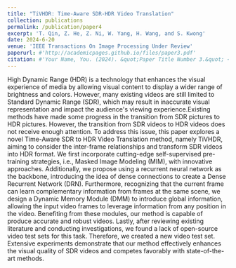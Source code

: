 ```yaml
---
title: "TiVHDR: Time-Aware SDR-HDR Video Translation"
collection: publications
permalink: /publication/paper4
excerpt: 'T. Qin, Z. He, Z. Ni, W. Yang, H. Wang, and S. Kwong'
date: 2024-6-20
venue: 'IEEE Transactions On Image Processing Under Review'
paperurl: #'http://academicpages.github.io/files/paper3.pdf'
citation: #'Your Name, You. (2024). &quot;Paper Title Number 3.&quot; <i>GitHub Journal of Bugs</i>. 1(3).'
---
```

High Dynamic Range (HDR) is a technology that enhances the visual experience of media by allowing visual content to display a wider range of brightness and colors. However, many existing videos are still limited to Standard Dynamic Range (SDR), which may result in inaccurate visual representation and impact the audience's viewing experience.Existing methods have made some progress in the transition from SDR pictures to HDR pictures. However, the transition from SDR videos to HDR videos does not receive enough attention. To address this issue, this paper explores a novel Time-Aware SDR to HDR Video Translation method, namely TiVHDR, aiming to consider the inter-frame relationships and transform SDR videos into HDR format. We first incorporate cutting-edge self-supervised pre-training strategies, i.e., Masked Image Modeling (MIM), with innovative approaches. Additionally, we propose using a recurrent neural network as the backbone, introducing the idea of dense connections to create a Dense Recurrent Network (DRN). Furthermore, recognizing that the current frame can learn complementary information from frames at the same scene, we design a Dynamic Memory Module (DMM) to introduce global information, allowing the input video frames to leverage information from any position in the video. Benefiting from these modules, our method is capable of produce accurate and robust videos. Lastly, after reviewing existing literature and conducting investigations, we found a lack of open-source video test sets for this task. Therefore, we created a new video test set. Extensive experiments demonstrate that our method effectively enhances the visual quality of SDR videos and competes favorably with state-of-the-art methods. 
